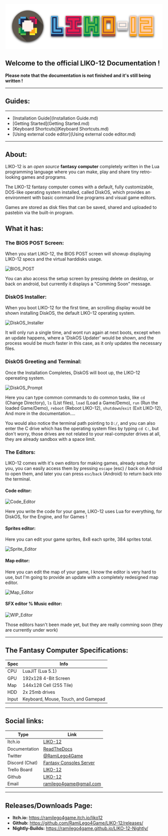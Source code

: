 ![LIKO-12](Header_Logo.png)

## Welcome to the official LIKO-12 Documentation !

**Please note that the documentation is not finished and it's still being written !**

---

## Guides:

---

* [Installation Guide](Installation Guide.md)
* [Getting Started](Getting Started.md)
* [Keyboard Shortcuts](Keyboard Shortcuts.md)
* [Using external code editor](Using external code editor.md)

---

## About:

LIKO-12 is an _open source_ **fantasy computer** completely written in the Lua programming language where you can make, play and share tiny retro-looking games and programs.

The LIKO-12 fantasy computer comes with a default, fully customizable, DOS-like operating system installed, called DiskOS, which provides an environment with basic command line programs and visual game editors.

Games are stored as disk files that can be saved, shared and uploaded to pastebin via the built-in program.

## What it has:

### The BIOS POST Screen:

When you start LIKO-12, the BIOS POST screen will showup displaying LIKO-12 specs and the virtual harddisks usage.

![BIOS_POST](https://github.com/RamiLego4Game/LIKO-12/raw/master/Extra/Readme-Screenshots/BIOS_POST.png)

You can also access the setup screen by pressing delete on desktop, or back on android, but currently it displays a "Comming Soon" message.

### DiskOS Installer:

When you boot LIKO-12 for the first time, an scrolling display would be shown installing DiskOS, the default LIKO-12 operating system.

![DiskOS_Installer](https://github.com/RamiLego4Game/LIKO-12/raw/master/Extra/Readme-Screenshots/DiskOS_Installer.png)

It will only run a single time, and wont run again at next boots, except when an update happens, where a 'DiskOS Updater' would be shown, and the process would be much faster in this case, as it only updates the necessary files.

### DiskOS Greeting and Terminal:

Once the Installation Completes, DiskOS will boot up, the LIKO-12 opereating system.

![DiskOS_Prompt](https://github.com/RamiLego4Game/LIKO-12/raw/master/Extra/Readme-Screenshots/DiskOS_Prompt.gif)

Here you can type common commands to do common tasks, like `cd` (Change Directory), `ls` (List files), `load` (Load a Game/Demo), `run` (Run the loaded Game/Demo), `reboot` (Reboot LIKO-12), `shutdown`/`exit` (Exit LIKO-12), And more in the documentation....

You would also notice the terminal path pointing to `D:/`, and you can also enter the C drive which has the operating system files by typing `cd C:`, but don't worry, those drives are not related to your real-computer drives at all, they are already sandbox with a space limit.

### The Editors:

LIKO-12 comes with it's own editors for making games, already setup for you, you can easily access them by pressing `escape` (esc) / back on Android to open them, and later you can press `esc`/`back` (Android) to return back into the terminal.

#### Code editor:

![Code_Editor](https://github.com/RamiLego4Game/LIKO-12/raw/master/Extra/Readme-Screenshots/Code_Editor.png)

Here you write the code for your game, LIKO-12 uses Lua for everything, for DiskOS, for the Engine, and for Games !

#### Sprites editor:

Here you can edit your game sprites, 8x8 each sprite, 384 sprites total.

![Sprite_Editor](https://github.com/RamiLego4Game/LIKO-12/raw/master/Extra/Readme-Screenshots/Sprite_Editor.png)

#### Map editor:

Here you can edit the map of your game, I know the editor is very hard to use, but I'm going to provide an update with a completely redesigned map editor.

![Map_Editor](https://github.com/RamiLego4Game/LIKO-12/raw/master/Extra/Readme-Screenshots/Map_Editor.png)

#### SFX editor % Music editor:

![WIP_Editor](https://github.com/RamiLego4Game/LIKO-12/raw/master/Extra/Readme-Screenshots/WIP_Editor.png)

Those editors hasn't been made yet, but they are really comming soon (they are currently under work)

---

## The Fantasy Computer Specifications:

| Spec  | Info                                |
| ----- | ----------------------------------- |
| CPU   | LuaJIT (Lua 5.1)                    |
| GPU   | 192x128 4-Bit Screen                |
| Map   | 144x128 Cell (255 Tile)             |
| HDD   | 2x 25mb drives                      |
| Input | Keyboard, Mouse, Touch, and Gamepad |

---

## Social links:

| Type           | Link                                                      |
| -------------- | --------------------------------------------------------- |
| Itch.io        | [LIKO-12](https://ramilego4game.itch.io/liko12)           |
| Documentation  | [ReadTheDocs](http://liko-12.readthedocs.io)              |
| Twitter        | [@RamiLego4Game](https://twitter.com/ramilego4game)       |
| Discord (Chat) | [Fantasy Consoles Server](https://discord.gg/H48rBJy)     |
| Trello Board   | [LIKO-12](https://trello.com/b/bHo8Y9sx/liko-12)          |
| Github         | [LIKO-12](https://github.com/RamiLego4Game/LIKO-12)       |
| Email          | [ramilego4game@gmail.com](emailto:ramilego4game@gmail.com)|

---

## Releases/Downloads Page: 

* **Itch.io:** https://ramilego4game.itch.io/liko12
* **Github:** https://github.com/RamiLego4Game/LIKO-12/releases/
* **Nightly-Builds:** https://ramilego4game.github.io/LIKO-12-Nightly/